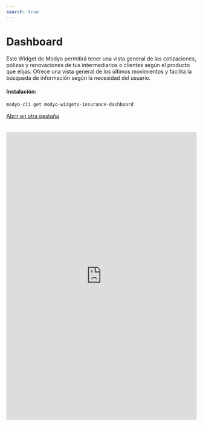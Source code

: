 ```yaml
---
search: true
---
```


# Dashboard

Este Widget de Modyo permitirá tener una vista general de las cotizaciones, pólizas y renovaciones de tus intermediarios o clientes según el producto que elijas. Ofrece una vista general de los últimos movimientos y facilita la búsqueda de información según la necesidad del usuario.

#### Instalación:

```bash
modyo-cli get modyo-widgets-insurance-dashboard
```

[Abrir en otra pestaña](https://widgets-es.modyo.com/seguros/broker/dashboard)

<iframe id="widgetFrame" src="https://widgets-es.modyo.com/seguros/broker/dashboard" width="100%" frameBorder="0"  style="min-height:762px;overflow:auto;margin-top:20px;"></p>

<table spaces-before="0">
  <tr>
    <th>
      Funcionalidad
    </th>
    
    <th>
      Descripción
    </th>
  </tr>
  
  <tr>
    <td>
      Buscador
    </td>
    
    <td>
      Facilita la búsqueda de información a través de datos claves de las cotizaciones y las pólizas. Personaliza las opciones o escoje búsquedas según el ID del producto, Nombre del tomador, o números de documento.
    </td>
  </tr>
  
  <tr>
    <td>
      Filtro de fecha
    </td>
    
    <td>
      Personaliza el calendario de resultados y optimiza los llamados al servicio de consulta según el interés de consulta de los usuarios o según los periodos de tiempo establecidos por los equipos legales.
    </td>
  </tr>
  
  <tr>
    <td>
      Tabla de resultados
    </td>
    
    <td>
      Configura según el dispositivo y la necesidad del negocio los datos clave para mostrar un resumen de la información importante de las cotizaciones, pólizas y renovaciones.
    </td>
  </tr>
  
  <tr>
    <td>
      Organizador
    </td>
    
    <td>
      Optimiza espacio personalizando los paginadores de resultados y el filtro de orden para ofrecer una mejor experiencia según el interés del usuario.
    </td>
  </tr>
  
  <tr>
    <td>
      Nueva cotización
    </td>
    
    <td>
      Genera un acceso a la creación de nuevas cotizaciones de forma rápida y directa desde el dashboard principal.
    </td>
  </tr>
  
  <tr>
    <td>
      Nueva póliza
    </td>
    
    <td>
      Facilita la emisión de pólizas a través de la búsqueda de cotizaciones vigentes que tus intermediarios puedan emitir. Relaciona resultados de las últimas cotizaciones realizadas para aumentar la conversión (emisión).
    </td>
  </tr>
</table>
